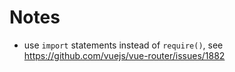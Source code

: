 # Notes

- use `import` statements instead of `require()`, see https://github.com/vuejs/vue-router/issues/1882
